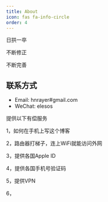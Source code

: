 ```yaml
---
title: About
icon: fas fa-info-circle
order: 4
---
```

日拱一卒

不断修正

不断完善
## 联系方式
- Email: hnrayer#gmail.com
- WeChat: elesos


提供以下有偿服务

1，如何在手机上写这个博客

2，路由器打梯子，连上WiFi就能访问外网

3，提供各国Apple ID

4，提供各国手机号验证码

5，提供VPN

6，
